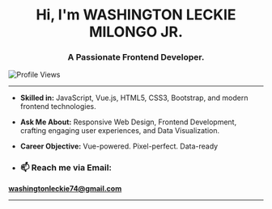 <h1 align="center">Hi, I'm WASHINGTON LECKIE MILONGO JR.</h1>
<h3 align="center">A Passionate Frontend Developer.</h3>

<p align="left"> <img src="https://komarev.com/ghpvc/?username=washington-leckie-milongo-jr&label=Profile%20views&color=0e75b6&style=flat" alt="Profile Views" /> </p>

---

- **Skilled in:** 
JavaScript, Vue.js, HTML5, CSS3, Bootstrap, and modern frontend technologies.

- **Ask Me About:** 
Responsive Web Design, Frontend Development, crafting engaging user experiences, and Data Visualization.

- **Career Objective:** 
Vue-powered. Pixel-perfect. Data-ready

- <h3 align="left">📫 Reach me via Email:</h3>
<p align="left">
  <a href="mailto:washingtonleckie74@gmail.com"> <b>washingtonleckie74@gmail.com</b></a>
</p>

---
